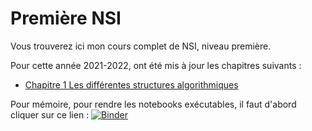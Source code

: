 # Première NSI

Vous trouverez ici mon cours complet de NSI, niveau première.

Pour cette année 2021-2022, ont été mis à jour les chapitres suivants :

* [Chapitre 1 Les différentes structures algorithmiques](https://github.com/NaturelEtChaud/NSI-Premiere/tree/main/01%20Les%20dif%C3%A9rentes%20structures%20algorthimiques)

Pour mémoire, pour rendre les notebooks exécutables, il faut d'abord cliquer sur ce lien : [![Binder](https://mybinder.org/badge_logo.svg)](https://mybinder.org/v2/gh/lebonprof/NSI-Premiere/HEAD)
